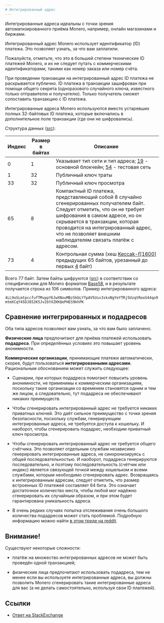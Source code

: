 ```yaml
---
# Интегрированный адрес
---
```


Интегрированные адреса идеальны с точки зрения автоматизированного приёма Monero, например, онлайн магазинами и биржами.

Интегрированный адрес Monero использует идентификатор (ID) платежа. Это позволяет узнать, за что вам заплатили.

Пожалуйста, отметьте, что это в большей степени технические ID платежей Monero, и их не следует путать с коммерческими идентификаторами, такими как номер заказа или номер счёта.

При проведении транзакции на интегрированный адрес ID платежа не раскрывается публично. ID платежа в транзакции зашифрован при помощи общего секрета (одноразового случайного ключа, известного только отправителю и получателю). Только получатель сможет сопоставить транзакцию с ID платежа.

Интегрированные адреса Monero используются вместо устаревших полных 32-байтовых ID платежа, которые включались в дополнительное поле транзакции (где они не шифровались).

Структура данных ([src](https://github.com/monero-project/monero/blob/f7b9f44c1b0d53170fd7f53d37fc67648f3247a2/src/cryptonote_basic/cryptonote_basic_impl.cpp#L172)):

Индекс      | Размер в байтах  | Описание
------------|------------------|-------------------------------------------------------------
0           | 1                | Указывает тип сети и тип адреса; [19](https://github.com/monero-project/monero/blob/793bc973746a10883adb2f89827e223f562b9651/src/cryptonote_config.h#L150) - основной блокчейн; [54](https://github.com/monero-project/monero/blob/793bc973746a10883adb2f89827e223f562b9651/src/cryptonote_config.h#L162) - тестовая сеть
1           | 32               | Публичный ключ траты
33          | 32               | Публичный ключ просмотра
65          | 8                | Компактный ID платежа, представляющий собой 8 случайно сгенерированных получателем байт. Следует отметить, что он не требует шифрования в самом адресе, но он скрывается в транзакции, которая проводится на интегрированный адрес, что не позволяет внешним наблюдателям связать платёж с адресом.
73          | 4                | Контрольная сумма (хеш [Keccak-f[1600]](https://github.com/monero-project/monero/blob/8f1f43163a221153403a46902d026e3b72f1b3e3/src/common/base58.cpp#L261) предыдущих 65 байтов, урезанный до первых [4](https://github.com/monero-project/monero/blob/8f1f43163a221153403a46902d026e3b72f1b3e3/src/common/base58.cpp#L53) байт)

Всего 77 байт. Затем байты шифруются ([src](https://github.com/monero-project/monero/blob/8f1f43163a221153403a46902d026e3b72f1b3e3/src/common/base58.cpp#L240)) в соответствии со специфическим для Monero форматом [Base58](https://wiki.xmr.ru/cryptography/base58.html), и в результате получается строка из 106 символов. Пример интегрированного адреса:

`4LL9oSLmtpccfufTMvppY6JwXNouMBzSkbLYfpAV5Usx3skxNgYeYTRj5UzqtReoS44qo9mtmXCqY45DJ852K5Jv2bYXZKKQePHES9khPK`


## Сравнение интегрированных и подадресов

 Оба типа адресов позволяют вам узнать, за что вам было заплачено.

**Физические лица** предпочитают для приёма платежей использовать **подадреса**. При определённых условиях это повышает уровень анонимности.

**Коммерческие организации**, принимающие платежи автоматически, скорее, будут пользоваться **интегрированными адресами**. Рациональным обоснованием может служить следующее:

* Сценарии, при которых подадреса помогают повысить уровень анонимности, не применимы к коммерческим организациям, поскольку такие организации со временем становятся одним и тем же лицом, а следовательно, тут подадреса не обеспечивают никаких преимуществ.

* Чтобы сгенерировать интегрированный адрес не требуется никаких приватных ключей. Это даёт сильное преимущество с точки зрения безопасности, поскольку службам, генерирующим интегрированные адреса, не требуется доступа к кошельку. И наоборот, чтобы сгенерировать подадрес, необходим приватный ключ просмотра.

* Чтобы сгенерировать интегрированный адрес не требуется общего счётчика. Это позволяет отдельным службам независимо генерировать интегрированные адреса, не синхронизируясь с общей последовательностью. И наоборот, подадреса генерируются последовательно, и поэтому последовательность (счётчик или индекс) является связующей точкой между кошельком и всеми службами, которым необходимо сгенерировать адрес. Возвращаясь к интегрированным адресам, следует отметить, что размер встроенных ID платежей составляет 64 бита. Это означает достаточное количество места, чтобы любой мог надёжно сгенерировать их случайным образом, и при этом будет гарантирована уникальность адреса.

* В очень редких случаях попытка отслеживания очень большого количества подадресов может стать проблемой. Подробную информацию можно найти [в этом треде на reddit](https://www.reddit.com/r/Monero/comments/9aevri/is_it_fair_to_say_integrated_addresses_are/e4vf47p).

## Внимание!

Существуют некоторые сложности:

* платёж на множество интегрированных адресов не может быть проведён одной транзакцией;

* физические лица предпочитают использовать подадреса, тем не менее если вы используете интегрированные адреса, вы должны позволить Monero сгенерировать такие интегрированные адреса для вас (а не делать самостоятельно, используя свои ID платежей).

## Ссылки

* [Ответ на StackExchange](https://monero.stackexchange.com/questions/3179/what-is-an-integrated-address)
